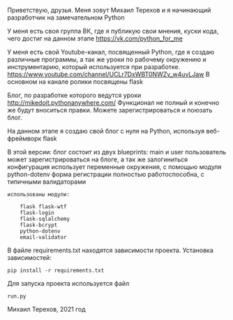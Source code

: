 Приветствую, друзья. Меня зовут Михаил Терехов и я начинающий разработчик на замечательном Python

У меня есть своя группа ВК, где я публикую свои мнения, куски кода, чего достиг на данном этапе
https://vk.com/python_for_me

У меня есть свой Youtube-канал, посвященный Python, где я создаю различные программы, 
а так же уроки по рабочему окружению и инструментарию, который используется при разработке.
https://www.youtube.com/channel/UCLr7DxWBT0NWZv_w4uvLJaw
В основном на канале ролики посвящены flask

Блог, по разработке которого ведутся уроки http://mikedoit.pythonanywhere.com/
Функционал не полный и конечно же будут вноситься правки. Можете зарегистрироваться и поюзать блог.

На данном этапе я создаю свой блог с нуля на Python, используя веб-фреймворк flask

В этой версии:
    блог состоит из двух blueprints: main и user
    пользователь может зарегистрироваться на блоге, а так же залогиниться
    конфигурация использует переменные окружения, с помощью модуля python-dotenv
    форма регистрации полностью работоспособна, с типичными валидаторами

    
    использованы модули:

        flask flask-wtf
        flask-login
        flask-sqlalchemy
        flask-bcrypt
        python-dotenv
        email-validator


В файле requirements.txt находятся зависимости проекта. 
Установка зависимостей:
    
    pip install -r requirements.txt


Для запуска проекта используется файл

    run.py



Михаил Терехов, 2021 год